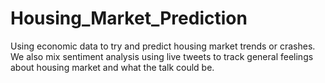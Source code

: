 # Housing_Market_Prediction
Using economic data to try and predict housing market trends or crashes. We also mix sentiment analysis using live tweets to track general feelings about housing market and what the talk could be.
